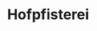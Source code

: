 ---
title: "Hofpfisterei"
url: /berlin/hofpfisterei-manfred-von-richthofen-strasse/
shop: Bäckerei
---